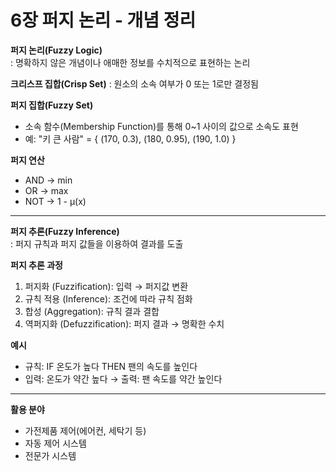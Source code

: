 # 6장 퍼지 논리 - 개념 정리

**퍼지 논리(Fuzzy Logic)**  
: 명확하지 않은 개념이나 애매한 정보를 수치적으로 표현하는 논리

**크리스프 집합(Crisp Set)** : 원소의 소속 여부가 0 또는 1로만 결정됨

**퍼지 집합(Fuzzy Set)**  
- 소속 함수(Membership Function)를 통해 0~1 사이의 값으로 소속도 표현
- 예: "키 큰 사람" = { (170, 0.3), (180, 0.95), (190, 1.0) }

**퍼지 연산**
- AND → min
- OR → max
- NOT → 1 - μ(x)

---

**퍼지 추론(Fuzzy Inference)**  
: 퍼지 규칙과 퍼지 값들을 이용하여 결과를 도출

**퍼지 추론 과정**
1. 퍼지화 (Fuzzification): 입력 → 퍼지값 변환
2. 규칙 적용 (Inference): 조건에 따라 규칙 점화
3. 합성 (Aggregation): 규칙 결과 결합
4. 역퍼지화 (Defuzzification): 퍼지 결과 → 명확한 수치

**예시**
- 규칙: IF 온도가 높다 THEN 팬의 속도를 높인다
- 입력: 온도가 약간 높다 → 출력: 팬 속도를 약간 높인다

---

**활용 분야**
- 가전제품 제어(에어컨, 세탁기 등)
- 자동 제어 시스템
- 전문가 시스템

